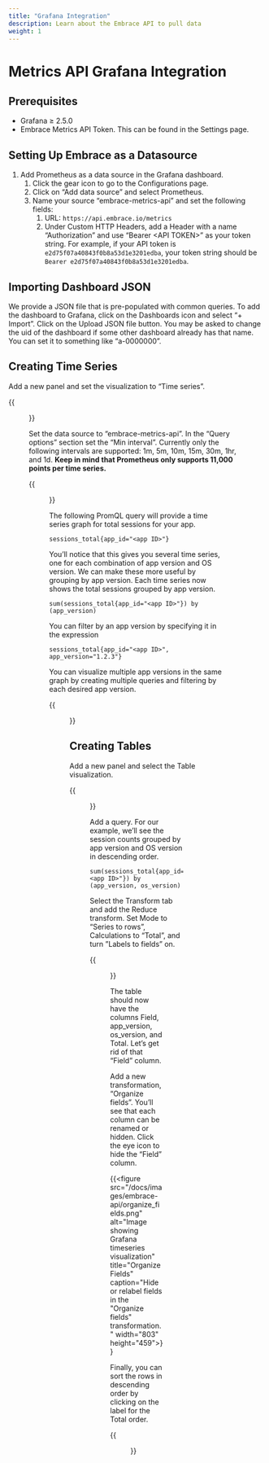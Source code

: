 ```yaml
---
title: "Grafana Integration"
description: Learn about the Embrace API to pull data 
weight: 1
---
```


# Metrics API Grafana Integration

## Prerequisites

- Grafana ≥ 2.5.0
- Embrace Metrics API Token. This can be found in the Settings page.

## Setting Up Embrace as a Datasource

1. Add Prometheus as a data source in the Grafana dashboard. 
    1. Click the gear icon to go to the Configurations page.
    2. Click on “Add data source” and select Prometheus.
    3. Name your source “embrace-metrics-api” and set the following fields:
        1. URL: `https://api.embrace.io/metrics`
        2. Under Custom HTTP Headers, add a Header with a name “Authorization” and use “Bearer \<API TOKEN\>” as your token string. For example, if your API token is `e2d75f07a40843f0b8a53d1e3201edba`, your token string should be `Bearer e2d75f07a40843f0b8a53d1e3201edba`.

## Importing Dashboard JSON

We provide a JSON file that is pre-populated with common queries. To add the dashboard to Grafana, click on the Dashboards icon and select “+ Import”. Click on the Upload JSON file button. You may be asked to change the uid of the dashboard if some other dashboard already has that name. You can set it to something like “a-0000000”.

## Creating Time Series

Add a new panel and set the visualization to “Time series”.

{{<figure src="/docs/images/embrace-api/timeseries_visualization.png" alt="Image showing Grafana timeseries visualization" width="700" height="700" >}}


Set the data source to “embrace-metrics-api”.  In the “Query options” section set the “Min interval”. Currently only the following intervals are supported: 1m, 5m, 10m, 15m, 30m, 1hr, and 1d. **Keep in mind that Prometheus only supports 11,000 points per time series.** 

{{<figure src="/docs/images/embrace-api/query_options.jpg" alt="Image showing Grafana timeseries visualization" caption="" width="2922" height="532" >}}

The following PromQL query will provide a time series graph for total sessions for your app.

```promql
sessions_total{app_id="<app ID>"}
```

You’ll notice that this gives you several time series, one for each combination of app version and OS version. We can 
make these more useful by grouping by app version. Each time series now shows the total sessions grouped by app version.

```promql
sum(sessions_total{app_id="<app ID>"}) by (app_version)
```

You can filter by an app version by specifying it in the expression

```promql
sessions_total{app_id="<app ID>", app_version="1.2.3"}
```

You can visualize multiple app versions in the same graph by creating multiple queries and filtering by each desired app version.

{{<figure src="/docs/images/embrace-api/two_timeseries_panel.png" alt="Image showing Grafana timeseries visualization" caption="Multiple PromQL queries can be visualized on the same panel" width="2960" height="1664" >}}

## Creating Tables

Add a new panel and select the Table visualization. 

{{<figure src="/docs/images/embrace-api/table_visualization.png" alt="Image showing Grafana timeseries visualization" width="421" height="399" >}}

Add a query. For our example, we’ll see the session counts grouped by app version and OS version in descending order.

```promql
sum(sessions_total{app_id="<app ID>"}) by (app_version, os_version)
```

Select the Transform tab and add the Reduce transform. Set Mode to “Series to rows”, Calculations to “Total”, and turn ”Labels to fields” on.

{{<figure src="/docs/images/embrace-api/transform_series_to_rows.png" alt="Image showing Grafana timeseries visualization" width="575" height="260" >}}

The table should now have the columns Field, app_version, os_version, and Total. Let’s get rid of that “Field” column. 

Add a new transformation, “Organize fields”. You’ll see that each column can be renamed or hidden. Click the eye icon to hide the “Field” column.

{{<figure src="/docs/images/embrace-api/organize_fields.png" alt="Image showing Grafana timeseries visualization" title="Organize Fields" caption="Hide or relabel fields in the \"Organize fields\" transformation." width="803" height="459">}}

Finally, you can sort the rows in descending order by clicking on the label for the Total order.

{{<figure src="/docs/images/embrace-api/table_panel_preview.png" alt="Image showing Grafana table visualization with data" 
caption="View session counts grouped by app version and OS version" width="803" height="459">}}
